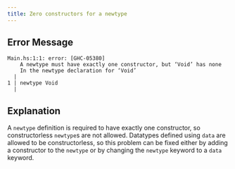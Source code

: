 ```yaml
---
title: Zero constructors for a newtype
---
```


## Error Message
```
Main.hs:1:1: error: [GHC-05380]
    A newtype must have exactly one constructor, but ‘Void’ has none
    In the newtype declaration for ‘Void’
  |
1 | newtype Void
  |
```

## Explanation

A `newtype` definition is required to have exactly one constructor, so constructorless `newtype`s are not allowed.
Datatypes defined using `data` are allowed to be constructorless,
so this problem can be fixed either by adding a constructor to the `newtype`
or by changing the `newtype` keyword to a `data` keyword.
